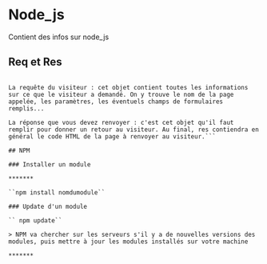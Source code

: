 # Node_js
Contient des infos sur node_js
## Req et Res

```La fonction de callback est donc appelée à chaque fois qu'un visiteur se connecte à notre site. Elle prend 2 paramètres :

La requête du visiteur : cet objet contient toutes les informations sur ce que le visiteur a demandé. On y trouve le nom de la page appelée, les paramètres, les éventuels champs de formulaires remplis...

La réponse que vous devez renvoyer : c'est cet objet qu'il faut remplir pour donner un retour au visiteur. Au final, res contiendra en général le code HTML de la page à renvoyer au visiteur.```

## NPM

### Installer un module

*******

``npm install nomdumodule``

### Update d'un module

`` npm update``

> NPM va chercher sur les serveurs s'il y a de nouvelles versions des modules, puis mettre à jour les modules installés sur votre machine 

*******

